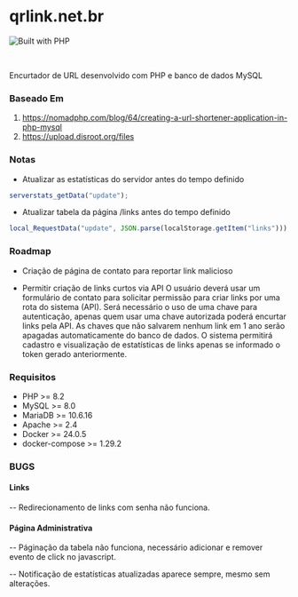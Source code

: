 # qrlink.net.br
![Built with PHP](https://img.shields.io/badge/Built%20with-php-red?style=for-the-badge&logo=php)

<br>

Encurtador de URL desenvolvido com PHP e banco de dados MySQL


### Baseado Em
1. https://nomadphp.com/blog/64/creating-a-url-shortener-application-in-php-mysql
2. https://upload.disroot.org/files


### Notas

- Atualizar as estatísticas do servidor antes do tempo definido

```javascript
serverstats_getData("update");
```

- Atualizar tabela da página /links antes do tempo definido

```javascript
local_RequestData("update", JSON.parse(localStorage.getItem("links")));
```


### Roadmap
- Criação de página de contato para reportar link malicioso

- Permitir criação de links curtos via API
O usuário deverá usar um formulário de contato para solicitar permissão para criar links por uma rota do sistema (API).
Será necessário o uso de uma chave para autenticação, apenas quem usar uma chave autorizada poderá encurtar links pela API.
As chaves que não salvarem nenhum link em 1 ano serão apagadas automaticamente do banco de dados.
O sistema permitirá cadastro e visualização de estatísticas de links apenas se informado o token gerado anteriormente.

### Requisitos
- PHP >= 8.2
- MySQL >= 8.0
- MariaDB >= 10.6.16
- Apache >= 2.4
- Docker >= 24.0.5
- docker-compose >= 1.29.2


### BUGS

#### Links
--
Redirecionamento de links com senha não funciona.

#### Página Administrativa
--
Páginação da tabela não funciona, necessário adicionar e remover evento de click no javascript.

--
Notificação de estatísticas atualizadas aparece sempre, mesmo sem alterações.
